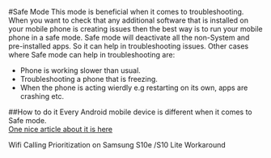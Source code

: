 #Safe Mode
This mode is beneficial when it comes to troubleshooting. When you want to check that any additional software that is installed on your mobile phone is creating issues then the best way is to run your mobile phone in a safe mode. Safe mode will deactivate all the non-System and pre-installed apps. So it can help in troubleshooting issues. 
Other cases where Safe mode can help in troubleshooting are: 
<ul>
<li>Phone is working slower than usual.
<li>Troubleshooting a phone that is freezing.
<li>When the phone is acting wierdly e.g restarting on its own, apps are crashing etc.
</ul>

##How to do it
Every Android mobile device is different when it comes to Safe mode.<br>
[One nice article about it is here](https://www.androidauthority.com/how-to-enter-safe-mode-android-801476/)  

Wifi Calling Prioritization on Samsung S10e /S10 Lite Workaround

